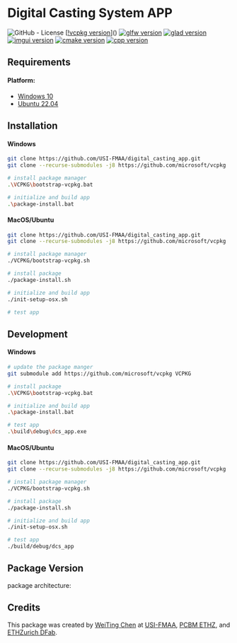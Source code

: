 # **Digital Casting System APP**

![GitHub - License](https://img.shields.io/badge/License-MIT-black.svg)
[[!vcpkg version](https://img.shields.io/badge/vcpkg-lastest-white)]()
[![glfw version](https://img.shields.io/badge/glfw-3.3.9-black)](https://github.com/glfw/glfw)
[![glad version](https://img.shields.io/badge/glad-0.1.36-white)](https://github.com/Dav1dde/glad?tab=readme-ov-file)
[![imgui version](https://img.shields.io/badge/imgui-1.90.4-black)](https://github.com/ocornut/imgui)
[![cmake version](https://img.shields.io/badge/cmake-3.20.1-black)](https://cmake.org/)
[![cpp version](https://img.shields.io/badge/c++-20-black)]()

## Requirements

#### Platform:

- [Windows 10](https://www.microsoft.com/en-us/software-download/windows10)
- [Ubuntu 22.04](https://ubuntu.com/download/desktop)


## Installation

#### Windows

```bash
git clone https://github.com/USI-FMAA/digital_casting_app.git
git clone --recurse-submodules -j8 https://github.com/microsoft/vcpkg

# install package manager
.\VCPKG\bootstrap-vcpkg.bat

# initialize and build app
.\package-install.bat
```

#### MacOS/Ubuntu

```bash
git clone https://github.com/USI-FMAA/digital_casting_app.git
git clone --recurse-submodules -j8 https://github.com/microsoft/vcpkg

# install package manager
./VCPKG/bootstrap-vcpkg.sh

# install package
./package-install.sh

# initialize and build app
./init-setup-osx.sh

# test app

```

## Development

#### Windows

```bash
# update the package manger
git submodule add https://github.com/microsoft/vcpkg VCPKG

# install package
.\VCPKG\bootstrap-vcpkg.bat

# initialize and build app
.\package-install.bat

# test app
.\build\debug\dcs_app.exe

```

#### MacOS/Ubuntu

```bash
git clone https://github.com/USI-FMAA/digital_casting_app.git
git clone --recurse-submodules -j8 https://github.com/microsoft/vcpkg

# install package manager
./VCPKG/bootstrap-vcpkg.sh

# install package
./package-install.sh

# initialize and build app
./init-setup-osx.sh

# test app
./build/debug/dcs_app

```
## Package Version

package architecture:

## Credits
This package was created by [WeiTing Chen](https://github.com/WeiTing1991) at [USI-FMAA](https://github.com/USI-FMAA), [PCBM ETHZ](https://ifb.ethz.ch/pcbm), and [ETHZurich DFab](https://dfab.ch/).
